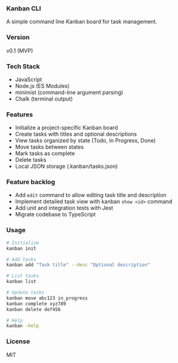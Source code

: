 ### Kanban CLI

A simple command line Kanban board for task management. 

### Version 

v0.1 (MVP)

### Tech Stack 

- JavaScript 
- Node.js (ES Modules)
- minimist (command-line argument parsing)
- Chalk (terminal output)

### Features 

- Initialize a project-specific Kanban board
- Create tasks with titles and optional descriptions
- View tasks organized by state (Todo, In Progress, Done)
- Move tasks between states
- Mark tasks as complete
- Delete tasks
- Local JSON storage (.kanban/tasks.json)

### Feature backlog 

- Add `edit` command to allow editing task title and description
- Implement detailed task view with kanban `show <id>` command
- Add unit and integration tests with Jest
- Migrate codebase to TypeScript 

### Usage

```bash
# Initialize
kanban init

# Add tasks
kanban add "Task title" --desc "Optional description"

# List tasks
kanban list

# Update tasks
kanban move abc123 in_progress
kanban complete xyz789
kanban delete def456

# Help 
kanban -help
```

### License 

MIT